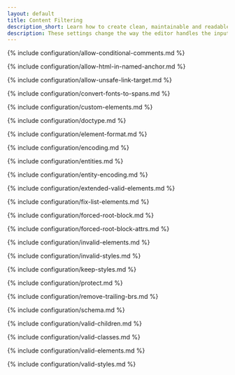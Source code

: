 ```yaml
---
layout: default
title: Content Filtering
description_short: Learn how to create clean, maintainable and readable content.
description: These settings change the way the editor handles the input and output of content. This will help you to create clean, maintainable and readable content.
---
```


{% include configuration/allow-conditional-comments.md %}

{% include configuration/allow-html-in-named-anchor.md %}

{% include configuration/allow-unsafe-link-target.md %}

{% include configuration/convert-fonts-to-spans.md %}

{% include configuration/custom-elements.md %}

{% include configuration/doctype.md %}

{% include configuration/element-format.md %}

{% include configuration/encoding.md %}

{% include configuration/entities.md %}

{% include configuration/entity-encoding.md %}

{% include configuration/extended-valid-elements.md %}

{% include configuration/fix-list-elements.md %}

{% include configuration/forced-root-block.md %}

{% include configuration/forced-root-block-attrs.md %}

{% include configuration/invalid-elements.md %}

{% include configuration/invalid-styles.md %}

{% include configuration/keep-styles.md %}

{% include configuration/protect.md %}

{% include configuration/remove-trailing-brs.md %}

{% include configuration/schema.md %}

{% include configuration/valid-children.md %}

{% include configuration/valid-classes.md %}

{% include configuration/valid-elements.md %}

{% include configuration/valid-styles.md %}
